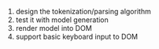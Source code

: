 1. design the tokenization/parsing algorithm
2. test it with model generation
3. render model into DOM
4. support basic keyboard input to DOM

